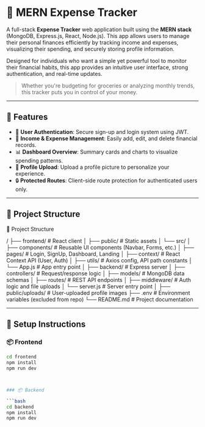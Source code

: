 # 💸 MERN Expense Tracker

A full-stack **Expense Tracker** web application built using the **MERN stack** (MongoDB, Express.js, React, Node.js). This app allows users to manage their personal finances efficiently by tracking income and expenses, visualizing their spending, and securely storing profile information.

Designed for individuals who want a simple yet powerful tool to monitor their financial habits, this app provides an intuitive user interface, strong authentication, and real-time updates.

> Whether you're budgeting for groceries or analyzing monthly trends, this tracker puts you in control of your money.

---

## 🚀 Features

- 🔐 **User Authentication**: Secure sign-up and login system using JWT.
- 💼 **Income & Expense Management**: Easily add, edit, and delete financial records.
- 📊 **Dashboard Overview**: Summary cards and charts to visualize spending patterns.
- 📁 **Profile Upload**: Upload a profile picture to personalize your experience.
- 🔒 **Protected Routes**: Client-side route protection for authenticated users only.

---

## 📁 Project Structure



📂 Project Structure

/
├── frontend/ # React client
│ ├── public/ # Static assets
│ └── src/
│ ├── components/ # Reusable UI components (Navbar, Forms, etc.)
│ ├── pages/ # Login, SignUp, Dashboard, Landing
│ ├── context/ # React Context API (User, Auth)
│ ├── utils/ # Axios config, API path constants
│ └── App.js # App entry point
│
├── backend/ # Express server
│ ├── controllers/ # Request/response logic
│ ├── models/ # MongoDB data schemas
│ ├── routes/ # REST API endpoints
│ ├── middleware/ # Auth logic and file uploads
│ └── server.js # Server entry point
│
├── public/uploads/ # User-uploaded profile images
├── .env # Environment variables (excluded from repo)
└── README.md # Project documentation

---

## 🔧 Setup Instructions

### 📦 Frontend

```bash
cd frontend
npm install
npm run dev



### 📦 Backend

```bash
cd backend
npm install
npm run dev